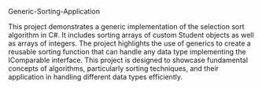 Generic-Sorting-Application

This project demonstrates a generic implementation of the selection sort algorithm in C#. It includes sorting arrays of custom Student objects as well as arrays of integers. The project highlights the use of generics to create a reusable sorting function that can handle any data type implementing the IComparable interface. This project is designed to showcase fundamental concepts of algorithms, particularly sorting techniques, and their application in handling different data types efficiently.
